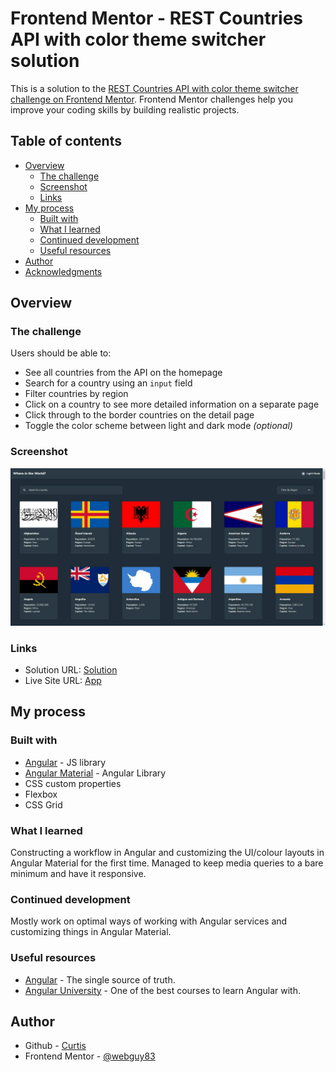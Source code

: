 # Frontend Mentor - REST Countries API with color theme switcher solution

This is a solution to the [REST Countries API with color theme switcher challenge on Frontend Mentor](https://www.frontendmentor.io/challenges/rest-countries-api-with-color-theme-switcher-5cacc469fec04111f7b848ca). Frontend Mentor challenges help you improve your coding skills by building realistic projects.

## Table of contents

- [Overview](#overview)
  - [The challenge](#the-challenge)
  - [Screenshot](#screenshot)
  - [Links](#links)
- [My process](#my-process)
  - [Built with](#built-with)
  - [What I learned](#what-i-learned)
  - [Continued development](#continued-development)
  - [Useful resources](#useful-resources)
- [Author](#author)
- [Acknowledgments](#acknowledgments)

## Overview

### The challenge

Users should be able to:

- See all countries from the API on the homepage
- Search for a country using an `input` field
- Filter countries by region
- Click on a country to see more detailed information on a separate page
- Click through to the border countries on the detail page
- Toggle the color scheme between light and dark mode _(optional)_

### Screenshot

![](./screenshots/RestApiCountries.png)

### Links

- Solution URL: [Solution](https://www.frontendmentor.io/solutions/responsive-app-displaying-countries-built-in-angularangular-material-Hy7EqTEI9)
- Live Site URL: [App](https://webguy83.github.io/rest-api-countries/)

## My process

### Built with

- [Angular](https://angular.io/) - JS library
- [Angular Material](https://material.angular.io/) - Angular Library
- CSS custom properties
- Flexbox
- CSS Grid

### What I learned

Constructing a workflow in Angular and customizing the UI/colour layouts in Angular Material for the first time. Managed to keep media queries to a bare minimum and have it responsive.

### Continued development

Mostly work on optimal ways of working with Angular services and customizing things in Angular Material.

### Useful resources

- [Angular](https://angular.io/) - The single source of truth.
- [Angular University](https://blog.angular-university.io/) - One of the best courses to learn Angular with.

## Author

- Github - [Curtis](https://github.com/webguy83)
- Frontend Mentor - [@webguy83](https://www.frontendmentor.io/webguy83)
